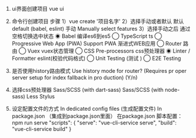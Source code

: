 1. ui界面创建项目
vue ui 
2. 命令行创建项目 步骤 
1）vue create '项目名字'
2）选择手动或者默认 
默认 default (babel, eslint)
手动 Manually select features 
3）选择手动之后  通过空格切换选中状态
 ◉ Babel  编译es6到es5
 ◯ TypeScript ts
 ◯ Progressive Web App  (PWA) Support PWA 渐进式WEB应用 
 ◯ Router   路由
 ◯ Vuex      vuex状态管理
 ◯ CSS Pre-processors  css预处理器
 ◉ Linter / Formatter  eslint(校验代码格式)
 ◯ Unit Testing  (测试 )
 ◯ E2E Testing
 
4. 是否使用history路由模式
Use history mode for router? (Requires pr
oper server setup for index fallback in pro
duction) (Y/n)
5. 选择css预处理器
  Sass/SCSS (with dart-sass)
  Sass/SCSS (with node-sass)
  Less
  Stylus
6. 设定配置文件的方式 
In dedicated config files (生成配置文件)
In package.json （集成到package.json里面）
在package.json 
脚本配置： npm run serve
"scripts": {
    "serve": "vue-cli-service serve",
    "build": "vue-cli-service build"
}
